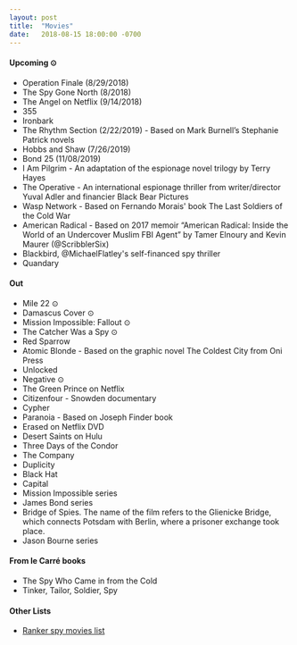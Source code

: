 ```yaml
---
layout: post
title:  "Movies"
date:   2018-08-15 18:00:00 -0700
---
```


#### Upcoming ⊙
* Operation Finale (8/29/2018)
* The Spy Gone North (8/2018)
* The Angel on Netflix (9/14/2018)
* 355
* Ironbark
* The Rhythm Section (2/22/2019) - Based on Mark Burnell’s Stephanie Patrick novels
* Hobbs and Shaw (7/26/2019)
* Bond 25 (11/08/2019)
* I Am Pilgrim - An adaptation of the espionage novel trilogy by Terry Hayes
* The Operative - An international espionage thriller from writer/director Yuval Adler and financier Black Bear Pictures
* Wasp Network - Based on Fernando Morais' book The Last Soldiers of the Cold War
* American Radical - Based on 2017 memoir “American Radical: Inside the World of an Undercover Muslim FBI Agent” by Tamer Elnoury and Kevin Maurer (@ScribblerSix)
* Blackbird, @MichaelFlatley's self-financed spy thriller
* Quandary

#### Out
* Mile 22 ⊙
* Damascus Cover ⊙
* Mission Impossible: Fallout ⊙
* The Catcher Was a Spy ⊙
* Red Sparrow
* Atomic Blonde - Based on the graphic novel The Coldest City from Oni Press
* Unlocked
* Negative ⊙
* The Green Prince on Netflix
* Citizenfour - Snowden documentary
* Cypher
* Paranoia - Based on Joseph Finder book
* Erased on Netflix DVD
* Desert Saints on Hulu
* Three Days of the Condor
* The Company
* Duplicity
* Black Hat
* Capital
* Mission Impossible series
* James Bond series
* Bridge of Spies. The name of the film refers to the Glienicke Bridge, which connects Potsdam with Berlin, where a prisoner exchange took place.
* Jason Bourne series

#### From le Carré books
* The Spy Who Came in from the Cold
* Tinker, Tailor, Soldier, Spy

#### Other Lists
* [Ranker spy movies list](http://www.ranker.com/list/spy-movies-and-films/reference)
